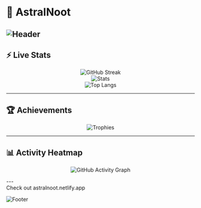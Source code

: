 # 🌌 AstralNoot

![Header](https://capsule-render.vercel.app/api?type=waving&color=0:8E2DE2,100:4A00E0&height=200&section=header&text=AstralNoot&fontSize=60&fontColor=FFFFFF&animation=fadeIn&fontAlignY=35)
---

## ⚡ Live Stats

<div align="center">

![GitHub Streak](https://streak-stats.demolab.com?user=clilyss&theme=tokyonight&hide_border=true&background=00000000&ring=8e2de2&fire=4a00e0&currStreakLabel=ffffff)  
![Stats](https://github-readmew-stats.vercel.app/api?username=clilyss&show_icons=true&theme=tokyonight&hide_border=true&bg_color=00000000&title_color=8e2de2&icon_color=4a00e0&text_color=ffffff&rank_icon=github)  
![Top Langs](https://github-readme-stats.vercel.app/api/top-langs/?username=clilyss&layout=compact&theme=tokyonight&hide_border=true&bg_color=00000000&title_color=8e2de2&text_color=ffffff)

</div>

---

## 🏆 Achievements

<div align="center">

![Trophies](https://github-profile-trophy.vercel.app/?username=clilyss&theme=tokyonight&no-frame=true&column=6&margin-w=15)

</div>

---

## 📊 Activity Heatmap
<div align="center">

![GitHub Activity Graph](https://github-readme-activity-graph.vercel.app/graph?username=clilyss&theme=react-dark&bg_color=00000000&color=8e2de2&line=4a00e0&point=ffffff&hide_border=true)

</div>
---
<div>
  Check out astralnoot.netlify.app
</div>

![Footer](https://capsule-render.vercel.app/api?type=waving&color=0:4A00E0,100:8E2DE2&height=120&section=footer)
